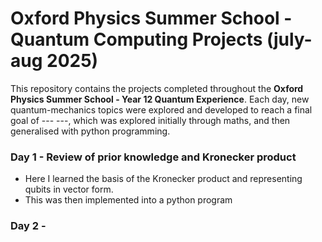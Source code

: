 # Oxford Physics Summer School - Quantum Computing Projects (july-aug 2025)

This repository contains the projects completed throughout the **Oxford Physics Summer School - Year 12 Quantum Experience**. Each day, new quantum-mechanics topics were explored and developed to reach a final goal of --- ---, which was explored initially through maths, and then generalised with python programming.

### Day 1 - Review of prior knowledge and Kronecker product
- Here I learned the basis of the Kronecker product and representing qubits in vector form.
- This was then implemented into a python program

### Day 2 - 
